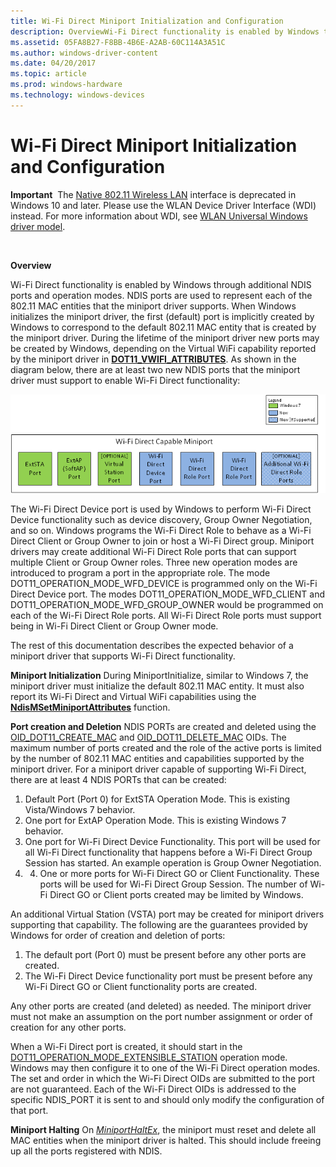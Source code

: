 ```yaml
---
title: Wi-Fi Direct Miniport Initialization and Configuration
description: OverviewWi-Fi Direct functionality is enabled by Windows through additional NDIS ports and operation modes.
ms.assetid: 05FA8B27-F8BB-4B6E-A2AB-60C114A3A51C
ms.author: windows-driver-content
ms.date: 04/20/2017
ms.topic: article
ms.prod: windows-hardware
ms.technology: windows-devices
---
```


# Wi-Fi Direct Miniport Initialization and Configuration


**Important**  The [Native 802.11 Wireless LAN](native-802-11-wireless-lan4.md) interface is deprecated in Windows 10 and later. Please use the WLAN Device Driver Interface (WDI) instead. For more information about WDI, see [WLAN Universal Windows driver model](wifi-universal-driver-model.md).

 

**Overview**

Wi-Fi Direct functionality is enabled by Windows through additional NDIS ports and operation modes. NDIS ports are used to represent each of the 802.11 MAC entities that the miniport driver supports. When Windows initializes the miniport driver, the first (default) port is implicitly created by Windows to correspond to the default 802.11 MAC entity that is created by the miniport driver. During the lifetime of the miniport driver new ports may be created by Windows, depending on the Virtual WiFi capability reported by the miniport driver in [**DOT11\_VWIFI\_ATTRIBUTES**](https://msdn.microsoft.com/library/windows/hardware/ff548808). As shown in the diagram below, there are at least two new NDIS ports that the miniport driver must support to enable Wi-Fi Direct functionality:

![ndis ports for wi-fi direct functionality in windows 7 and later versions of windows](images/wfd-miniport-initialization-configuration.png)

The Wi-Fi Direct Device port is used by Windows to perform Wi-Fi Direct Device functionality such as device discovery, Group Owner Negotiation, and so on. Windows programs the Wi-Fi Direct Role to behave as a Wi-Fi Direct Client or Group Owner to join or host a Wi-Fi Direct group. Miniport drivers may create additional Wi-Fi Direct Role ports that can support multiple Client or Group Owner roles. Three new operation modes are introduced to program a port in the appropriate role. The mode DOT11\_OPERATION\_MODE\_WFD\_DEVICE is programmed only on the Wi-Fi Direct Device port. The modes DOT11\_OPERATION\_MODE\_WFD\_CLIENT and DOT11\_OPERATION\_MODE\_WFD\_GROUP\_OWNER would be programmed on each of the Wi-Fi Direct Role ports. All Wi-Fi Direct Role ports must support being in Wi-Fi Direct Client or Group Owner mode.

The rest of this documentation describes the expected behavior of a miniport driver that supports Wi-Fi Direct functionality.

**Miniport Initialization**
During MiniportInitialize, similar to Windows 7, the miniport driver must initialize the default 802.11 MAC entity. It must also report its Wi-Fi Direct and Virtual WiFi capabilities using the [**NdisMSetMiniportAttributes**](https://msdn.microsoft.com/library/windows/hardware/ff563672) function.

**Port creation and Deletion**
NDIS PORTs are created and deleted using the [OID\_DOT11\_CREATE\_MAC](https://msdn.microsoft.com/library/windows/hardware/ff569124) and [OID\_DOT11\_DELETE\_MAC](https://msdn.microsoft.com/library/windows/hardware/ff569140) OIDs. The maximum number of ports created and the role of the active ports is limited by the number of 802.11 MAC entities and capabilities supported by the miniport driver. For a miniport driver capable of supporting Wi-Fi Direct, there are at least 4 NDIS PORTs that can be created:

1.  Default Port (Port 0) for ExtSTA Operation Mode. This is existing Vista/Windows 7 behavior.
2.  One port for ExtAP Operation Mode. This is existing Windows 7 behavior.
3.  One port for Wi-Fi Direct Device Functionality. This port will be used for all Wi-Fi Direct functionality that happens before a Wi-Fi Direct Group Session has started. An example operation is Group Owner Negotiation.
4.  4. One or more ports for Wi-Fi Direct GO or Client Functionality. These ports will be used for Wi-Fi Direct Group Session. The number of Wi-Fi Direct GO or Client ports created may be limited by Windows.

An additional Virtual Station (VSTA) port may be created for miniport drivers supporting that capability. The following are the guarantees provided by Windows for order of creation and deletion of ports:

1.  The default port (Port 0) must be present before any other ports are created.
2.  The Wi-Fi Direct Device functionality port must be present before any Wi-Fi Direct GO or Client functionality ports are created.

Any other ports are created (and deleted) as needed. The miniport driver must not make an assumption on the port number assignment or order of creation for any other ports.

When a Wi-Fi Direct port is created, it should start in the [DOT11\_OPERATION\_MODE\_EXTENSIBLE\_STATION](https://msdn.microsoft.com/library/windows/hardware/ff569396) operation mode. Windows may then configure it to one of the Wi-Fi Direct operation modes. The set and order in which the Wi-Fi Direct OIDs are submitted to the port are not guaranteed. Each of the Wi-Fi Direct OIDs is addressed to the specific NDIS\_PORT it is sent to and should only modify the configuration of that port.

**Miniport Halting**
On [*MiniportHaltEx*](https://msdn.microsoft.com/library/windows/hardware/ff559388), the miniport must reset and delete all MAC entities when the miniport driver is halted. This should include freeing up all the ports registered with NDIS.

 

 





